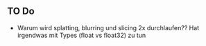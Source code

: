 


## TO Do


- Warum wird splatting, blurring und slicing 2x durchlaufen??
Hat irgendwas mit Types (float vs float32) zu tun
